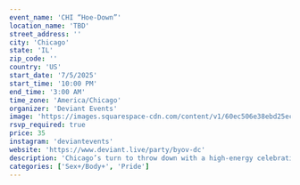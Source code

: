 ```yaml
---
event_name: 'CHI “Hoe-Down”'
location_name: 'TBD'
street_address: ''
city: 'Chicago'
state: 'IL'
zip_code: ''
country: 'US'
start_date: '7/5/2025'
start_time: '10:00 PM'
end_time: '3:00 AM'
time_zone: 'America/Chicago'
organizer: 'Deviant Events'
image: 'https://images.squarespace-cdn.com/content/v1/60ec506e38ebd25ec56ecbca/1748999248138-DK7XD5R47V3UN3ZP2SF3/IMG_5547.png?format=2500w'
rsvp_required: true
price: 35
instagram: 'deviantevents'
website: 'https://www.deviant.live/party/byov-dc'
description: 'Chicago’s turn to throw down with a high-energy celebration of queer identity and country glam. Dress wild, dance harder.'
categories: ['Sex+/Body+', 'Pride']
---
```

